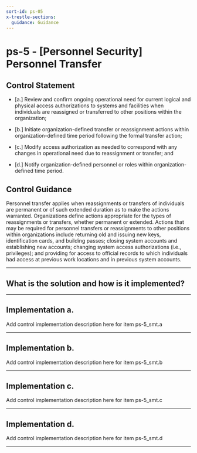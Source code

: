 ```yaml
---
sort-id: ps-05
x-trestle-sections:
  guidance: Guidance
---
```


# ps-5 - \[Personnel Security\] Personnel Transfer

## Control Statement

- \[a.\] Review and confirm ongoing operational need for current logical and physical access authorizations to systems and facilities when individuals are reassigned or transferred to other positions within the organization;

- \[b.\] Initiate organization-defined transfer or reassignment actions within organization-defined time period following the formal transfer action;

- \[c.\] Modify access authorization as needed to correspond with any changes in operational need due to reassignment or transfer; and

- \[d.\] Notify organization-defined personnel or roles within organization-defined time period.

## Control Guidance

Personnel transfer applies when reassignments or transfers of individuals are permanent or of such extended duration as to make the actions warranted. Organizations define actions appropriate for the types of reassignments or transfers, whether permanent or extended. Actions that may be required for personnel transfers or reassignments to other positions within organizations include returning old and issuing new keys, identification cards, and building passes; closing system accounts and establishing new accounts; changing system access authorizations (i.e., privileges); and providing for access to official records to which individuals had access at previous work locations and in previous system accounts.

______________________________________________________________________

## What is the solution and how is it implemented?

<!-- Please leave this section blank and enter implementation details in the parts below. -->

______________________________________________________________________

## Implementation a.

Add control implementation description here for item ps-5_smt.a

______________________________________________________________________

## Implementation b.

Add control implementation description here for item ps-5_smt.b

______________________________________________________________________

## Implementation c.

Add control implementation description here for item ps-5_smt.c

______________________________________________________________________

## Implementation d.

Add control implementation description here for item ps-5_smt.d

______________________________________________________________________
